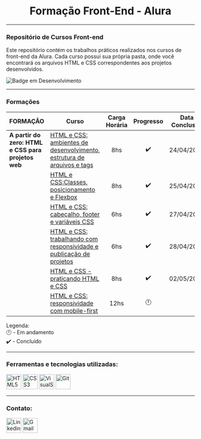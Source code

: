 <h1 align="center"> Formação Front-End - Alura </h1>

---
### Repositório de Cursos Front-end

Este repositório contém os trabalhos práticos realizados nos cursos de front-end da Alura. Cada curso possui sua própria pasta, onde você encontrará os arquivos HTML e CSS correspondentes aos projetos desenvolvidos.

![Badge em Desenvolvimento](http://img.shields.io/static/v1?label=STATUS&message=EM%20DESENVOLVIMENTO&color=orange&style=for-the-badge)


---
### Formações

| FORMAÇÃO | Curso | Carga Horária | Progresso | Data Conclusão |
|----------|-------|:---------------:|:-----------:|:----------------:|
| **A partir do zero: HTML e CSS para projetos web** | [HTML e CSS: ambientes de desenvolvimento, estrutura de arquivos e tags](https://github.com/JoaoLuizDev/Formacao-Front-End-Alura/tree/main/1-%20HTML%20e%20CSS%20-%20ambientes%20de%20desenvolvimento%2C%20estrutura%20de%20arquivos%20e%20tags) | 8hs | ✔️ | 24/04/2024 |
| | [HTML e CSS:Classes, posicionamento e Flexbox](https://github.com/JoaoLuizDev/Formacao-Front-End-Alura/tree/main/2-%20HTML%20e%20CSS%20Classes%2C%20posicionamento%20e%20Flexbox) | 8hs | ✔️ | 25/04/2024 |
| | [HTML e CSS: cabeçalho, footer e variáveis CSS](https://github.com/JoaoLuizDev/Formacao-Front-End-Alura/tree/main/3-%20HTML%20e%20CSS%20-%20cabe%C3%A7alho%2C%20footer%20e%20vari%C3%A1veis%20CSS) | 6hs | ✔️ | 27/04/2024 |
| | [HTML e CSS: trabalhando com responsividade e publicação de projetos](https://github.com/JoaoLuizDev/Formacao-Front-End-Alura/tree/main/4-%20HTML%20e%20CSS%20-%20trabalhando%20com%20responsividade%20e%20publica%C3%A7%C3%A3o%20de%20projetos) | 6hs | ✔️ | 28/04/2024 |
| | [HTML e CSS - praticando HTML e CSS](https://github.com/JoaoLuizDev/Formacao-Front-End-Alura/tree/main/5-%20HTML%20e%20CSS%20-%20praticando%20HTMLCSS) | 8hs | ✔️ | 02/05/2024 |
| | [HTML e CSS: responsividade com mobile-first]() | 12hs | 🕛 | |


Legenda:  
🕛 - Em andamento  
✔️ - Concluído  


---
### Ferramentas e tecnologias utilizadas:
  <div style= "display:inline-block;">
    <img src="https://cdn.jsdelivr.net/gh/devicons/devicon/icons/html5/html5-original.svg" title="HTML5" alt="HTML5" width="40" height="40"/> 
    <img src="https://cdn.jsdelivr.net/gh/devicons/devicon/icons/css3/css3-original.svg" title="CSS3" alt="CSS3" width="40" height="40"/>
    <img src="https://cdn.jsdelivr.net/gh/devicons/devicon/icons/vscode/vscode-original.svg" title="VisualStudio Code" alt="VisualStudio Code" width="40" height="40"/>
    <img src="https://cdn.jsdelivr.net/gh/devicons/devicon/icons/git/git-original.svg" title="Git" alt="Git" width="40" height="40"/>
  </div>
  
<br>

---
### Contato:
  <div style="display=inline-block"> 
    <a href="https://www.linkedin.com/in/joaoluizbr/" target="_blank"><img height=40 title="Linkedin" alt="Linkedin" src="https://cdn.jsdelivr.net/gh/devicons/devicon/icons/linkedin/linkedin-original.svg" /></a> 
    <a href = "mailto:joaoluizcienciacomp@gmail.com"><img title="Gmail" alt="Gmail"  height=40 src="https://icongr.am/simple/gmail.svg?size=128&color=currentColor&colored=true" target="_blank"></a>
  </div>
